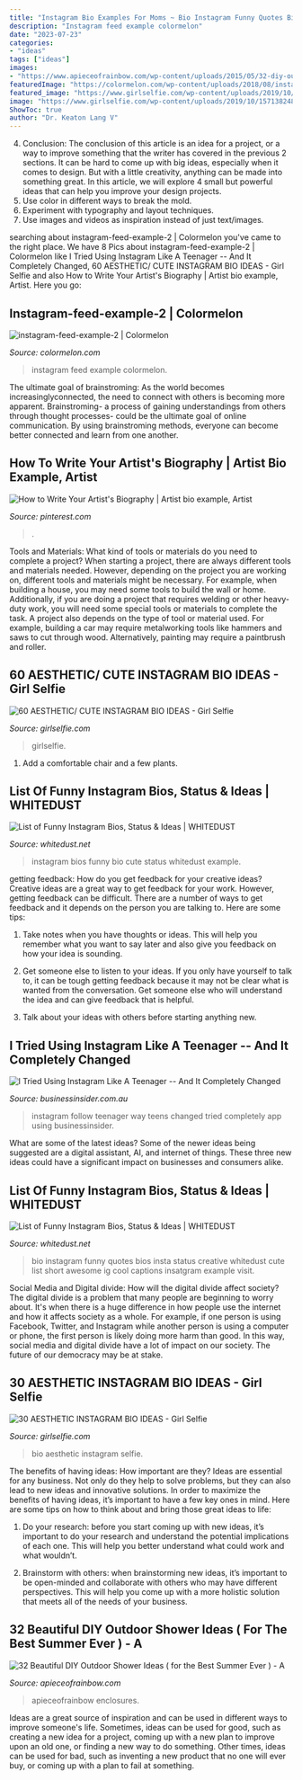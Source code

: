 ```yaml
---
title: "Instagram Bio Examples For Moms ~ Bio Instagram Funny Quotes Bios Insta Status Creative Whitedust Cute List Short Awesome Ig Cool Captions Insatgram Example Visit"
description: "Instagram feed example colormelon"
date: "2023-07-23"
categories:
- "ideas"
tags: ["ideas"]
images:
- "https://www.apieceofrainbow.com/wp-content/uploads/2015/05/32-diy-outdoor-shower-ideas-apieceofrainbow-1.jpg"
featuredImage: "https://colormelon.com/wp-content/uploads/2018/08/instagram-feed-example-2.jpg"
featured_image: "https://www.girlselfie.com/wp-content/uploads/2019/10/1571382483_maxresdefault.jpg"
image: "https://www.girlselfie.com/wp-content/uploads/2019/10/1571382483_maxresdefault.jpg"
ShowToc: true
author: "Dr. Keaton Lang V"
---
```



4. Conclusion: The conclusion of this article is an idea for a project, or a way to improve something that the writer has covered in the previous 2 sections.
It can be hard to come up with big ideas, especially when it comes to design. But with a little creativity, anything can be made into something great. In this article, we will explore 4 small but powerful ideas that can help you improve your design projects.
1. Use color in different ways to break the mold.
2. Experiment with typography and layout techniques.
3. Use images and videos as inspiration instead of just text/images.

	

		
searching about instagram-feed-example-2 | Colormelon you've came to the right place. We have 8 Pics about instagram-feed-example-2 | Colormelon like I Tried Using Instagram Like A Teenager -- And It Completely Changed, 60 AESTHETIC/ CUTE INSTAGRAM BIO IDEAS - Girl Selfie and also How to Write Your Artist&#039;s Biography | Artist bio example, Artist. Here you go:
		
    
## Instagram-feed-example-2 | Colormelon

<img loading=lazy src="https://colormelon.com/wp-content/uploads/2018/08/instagram-feed-example-2.jpg" onerror="this.onerror=null;this.src='https://tse1.mm.bing.net/th?id=OIP.CTV0Kyvs4HUETsPc0lTTKAHaNL&amp;pid=15.1';" alt="instagram-feed-example-2 | Colormelon">

_Source: colormelon.com_

>instagram feed example colormelon. 

	

The ultimate goal of brainstroming:
As the world becomes increasinglyconnected, the need to connect with others is becoming more apparent. Brainstroming- a process of gaining understandings from others through thought processes- could be the ultimate goal of online communication. By using brainstroming methods, everyone can become better connected and learn from one another.

    
## How To Write Your Artist&#039;s Biography | Artist Bio Example, Artist

<img loading=lazy src="https://i.pinimg.com/736x/d0/90/64/d0906429f6927e6f9d727e63e271a08a.jpg" onerror="this.onerror=null;this.src='https://tse1.mm.bing.net/th?id=OIP.nPCVfenvxu353Y-LPi9z1gAAAA&amp;pid=15.1';" alt="How to Write Your Artist&#039;s Biography | Artist bio example, Artist">

_Source: pinterest.com_

>. 

	

Tools and Materials: What kind of tools or materials do you need to complete a project?
When starting a project, there are always different tools and materials needed. However, depending on the project you are working on, different tools and materials might be necessary.  For example, when building a house, you may need some tools to build the wall or home.  Additionally, if you are doing a project that requires welding or other heavy-duty work, you will need some special tools or materials to complete the task.   A project also depends on the type of tool or material used. For example, building a car may require metalworking tools like hammers and saws to cut through wood. Alternatively, painting may require a paintbrush and roller.

    
## 60 AESTHETIC/ CUTE INSTAGRAM BIO IDEAS - Girl Selfie

<img loading=lazy src="https://www.girlselfie.com/wp-content/uploads/2020/03/1583078104_maxresdefault.jpg" onerror="this.onerror=null;this.src='https://tse4.mm.bing.net/th?id=OIP.UhH42LghcjOza4AB55akFAHaEK&amp;pid=15.1';" alt="60 AESTHETIC/ CUTE INSTAGRAM BIO IDEAS - Girl Selfie">

_Source: girlselfie.com_

>girlselfie. 

	

1. Add a comfortable chair and a few plants. 

    
## List Of Funny Instagram Bios, Status &amp; Ideas | WHITEDUST

<img loading=lazy src="https://i1.wp.com/www.whitedust.net/wp-content/uploads/2017/04/Capture.PNG-2.png?w=640" onerror="this.onerror=null;this.src='https://tse3.mm.bing.net/th?id=OIP.XMzqwqzjmD3YGS6jmObRMgHaDN&amp;pid=15.1';" alt="List of Funny Instagram Bios, Status &amp; Ideas | WHITEDUST">

_Source: whitedust.net_

>instagram bios funny bio cute status whitedust example. 

	

getting feedback: How do you get feedback for your creative ideas?
Creative ideas are a great way to get feedback for your work. However, getting feedback can be difficult. There are a number of ways to get feedback and it depends on the person you are talking to. Here are some tips:
1. Take notes when you have thoughts or ideas. This will help you remember what you want to say later and also give you feedback on how your idea is sounding.

2. Get someone else to listen to your ideas. If you only have yourself to talk to, it can be tough getting feedback because it may not be clear what is wanted from the conversation. Get someone else who will understand the idea and can give feedback that is helpful.

3. Talk about your ideas with others before starting anything new.

    
## I Tried Using Instagram Like A Teenager -- And It Completely Changed

<img loading=lazy src="http://static.businessinsider.com/image/53984c64ecad042c04989514/image.jpg" onerror="this.onerror=null;this.src='https://tse4.mm.bing.net/th?id=OIP.mhRlNDEXvdZqUqrlS3UjsAHaEa&amp;pid=15.1';" alt="I Tried Using Instagram Like A Teenager -- And It Completely Changed">

_Source: businessinsider.com.au_

>instagram follow teenager way teens changed tried completely app using businessinsider. 

	

What are some of the latest ideas?
Some of the newer ideas being suggested are a digital assistant, AI, and internet of things. These three new ideas could have a significant impact on businesses and consumers alike.

    
## List Of Funny Instagram Bios, Status &amp; Ideas | WHITEDUST

<img loading=lazy src="https://i1.wp.com/www.whitedust.net/wp-content/uploads/2017/04/Capture.PNG-4.png" onerror="this.onerror=null;this.src='https://tse3.mm.bing.net/th?id=OIP.SOlZBJ9bDxuaV_Mo-8RMBwHaGB&amp;pid=15.1';" alt="List of Funny Instagram Bios, Status &amp; Ideas | WHITEDUST">

_Source: whitedust.net_

>bio instagram funny quotes bios insta status creative whitedust cute list short awesome ig cool captions insatgram example visit. 

	

Social Media and Digital divide: How will the digital divide affect society?
The digital divide is a problem that many people are beginning to worry about. It's when there is a huge difference in how people use the internet and how it affects society as a whole. For example, if one person is using Facebook, Twitter, and Instagram while another person is using a computer or phone, the first person is likely doing more harm than good. In this way, social media and digital divide have a lot of impact on our society. The future of our democracy may be at stake.

    
## 30 AESTHETIC INSTAGRAM BIO IDEAS - Girl Selfie

<img loading=lazy src="https://www.girlselfie.com/wp-content/uploads/2019/10/1571382483_maxresdefault.jpg" onerror="this.onerror=null;this.src='https://tse3.mm.bing.net/th?id=OIP.8_hFA_FTFIxIt7RGpCKjRAHaEK&amp;pid=15.1';" alt="30 AESTHETIC INSTAGRAM BIO IDEAS - Girl Selfie">

_Source: girlselfie.com_

>bio aesthetic instagram selfie. 

	

The benefits of having ideas: How important are they?
Ideas are essential for any business. Not only do they help to solve problems, but they can also lead to new ideas and innovative solutions. In order to maximize the benefits of having ideas, it’s important to have a few key ones in mind. Here are some tips on how to think about and bring those great ideas to life:
1. Do your research: before you start coming up with new ideas, it’s important to do your research and understand the potential implications of each one. This will help you better understand what could work and what wouldn’t.

2. Brainstorm with others: when brainstorming new ideas, it’s important to be open-minded and collaborate with others who may have different perspectives. This will help you come up with a more holistic solution that meets all of the needs of your business.

    
## 32 Beautiful DIY Outdoor Shower Ideas ( For The Best Summer Ever ) - A

<img loading=lazy src="https://www.apieceofrainbow.com/wp-content/uploads/2015/05/32-diy-outdoor-shower-ideas-apieceofrainbow-1.jpg" onerror="this.onerror=null;this.src='https://tse3.mm.bing.net/th?id=OIP.bLGPbrQqWpamOZuYl9NDvwHaSh&amp;pid=15.1';" alt="32 Beautiful DIY Outdoor Shower Ideas ( for the Best Summer Ever ) - A">

_Source: apieceofrainbow.com_

>apieceofrainbow enclosures. 

	

Ideas are a great source of inspiration and can be used in different ways to improve someone's life. Sometimes, ideas can be used for good, such as creating a new idea for a project, coming up with a new plan to improve upon an old one, or finding a new way to do something. Other times, ideas can be used for bad, such as inventing a new product that no one will ever buy, or coming up with a plan to fail at something.

